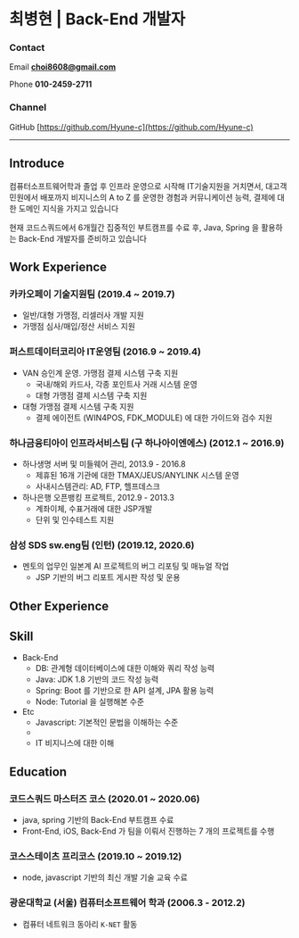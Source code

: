 # 최병현 | Back-End 개발자

### Contact

Email **choi8608@gmail.com**

Phone **010-2459-2711**

### Channel

GitHub [https://github.com/Hyune-c](https://github.com/Hyune-c)

---

## Introduce

컴퓨터소프트웨어학과 졸업 후 인프라 운영으로 시작해 IT기술지원을 거치면서, 대고객 민원에서 배포까지 비지니스의 A to Z 를 운영한 경험과 커뮤니케이션 능력, 결제에 대한 도메인 지식을 가지고 있습니다

현재 코드스쿼드에서 6개월간 집중적인 부트캠프를 수료 후, Java, Spring 을 활용하는 Back-End 개발자를 준비하고 있습니다

## Work Experience

### 카카오페이 기술지원팀 (2019.4 ~ 2019.7)

- 일반/대형 가맹점, 리셀러사 개발 지원
- 가맹점 심사/매입/정산 서비스 지원
  
### 퍼스트데이터코리아 IT운영팀 (2016.9 ~ 2019.4)

- VAN 승인계 운영. 가맹점 결제 시스템 구축 지원
  - 국내/해외 카드사, 각종 포인트사 거래 시스템 운영
  - 대형 가맹점 결제 시스템 구축 지원
- 대형 가맹점 결제 시스템 구축 지원
  - 결제 에이전트 (WIN4POS, FDK_MODULE) 에 대한 가이드와 검수 지원

### 하나금융티아이 인프라서비스팀 (구 하나아이엔에스) (2012.1 ~ 2016.9)

- 하나생명 서버 및 미들웨어 관리, 2013.9 - 2016.8
  - 제휴된 16개 기관에 대한 TMAX/JEUS/ANYLINK 시스템 운영
  - 사내시스템관리: AD, FTP, 헬프데스크
- 하나은행 오픈뱅킹 프로젝트, 2012.9 - 2013.3
  - 계좌이체, 수표거래에 대한 JSP개발
  - 단위 및 인수테스트 지원

### 삼성 SDS sw.eng팀 (인턴) (2019.12, 2020.6)

- 멘토의 업무인 일본계 AI 프로젝트의 버그 리포팅 및 매뉴얼 작업
  - JSP 기반의 버그 리포트 게시판 작성 및 운용

## Other Experience
 
## Skill

- Back-End
  - DB: 관계형 데이터베이스에 대한 이해와 쿼리 작성 능력
  - Java: JDK 1.8 기반의 코드 작성 능력
  - Spring: Boot 를 기반으로 한 API 설계, JPA 활용 능력
  - Node: Tutorial 을 실행해본 수준
- Etc
  - Javascript: 기본적인 문법을 이해하는 수준
  - 
  - IT 비지니스에 대한 이해

## Education

### 코드스쿼드 마스터즈 코스 (2020.01 ~ 2020.06)

- java, spring 기반의 Back-End 부트캠프 수료
- Front-End, iOS, Back-End 가 팀을 이뤄서 진행하는 7 개의 프로젝트를 수행

### 코스스테이츠 프리코스 (2019.10 ~ 2019.12)

- node, javascript 기반의 최신 개발 기술 교육 수료

### 광운대학교 (서울) 컴퓨터소프트웨어 학과 (2006.3 - 2012.2)

- 컴퓨터 네트워크 동아리 `K-NET` 활동
